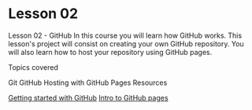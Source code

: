 # Lesson 02

Lesson 02 - GitHub
In this course you will learn how GitHub works. This lesson's project will consist on creating your own GitHub repository. You will also learn how to host your repository using GitHub pages.

Topics covered

Git
GitHub
Hosting with GitHub Pages
Resources

[Getting started with GitHub](https://guides.github.com/activities/hello-world/)
[Intro to GitHub pages](https://teamtreehouse.com/library/introducing-github-pages)